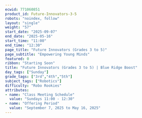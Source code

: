 ```yaml
---
ecwid: 771060851
product_id: Future-Innovators-3-5
robots: "noindex, follow"
layout: "single"
weight: "57"
start_date: "2025-09-07"
end_date: "2025-05-16"
start_time: "11:00"
end_time: "12:30"
page_title: "Future Innovators (Grades 3 to 5)"
page_subtitle: "Empowering Young Minds"
featured: 0
ribbon: "Starting Soon"
title: "Future Innovators (Grades 3 to 5) | Blue Ridge Boost"
day_tags: ["Sunday"]
grade_tags: ["3rd","4th","5th"]
subject_tags: ["Robotics"]
difficulty: "Robo Rookies"
attributes:
- name: "Class Meeting Schedule"
  value: "Sundays 11:00 - 12:30"
- name: "Offering Period"
  value: "September 7, 2025 to May 16, 2025"
---
```

